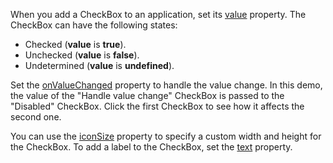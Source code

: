 When you add a CheckBox to an application, set its [value](/Documentation/ApiReference/UI_Components/dxCheckBox/Configuration/#value) property. The CheckBox can have the following states: 

- Checked (**value** is **true**).
- Unchecked (**value** is **false**).
- Undetermined (**value** is **undefined**).

Set the [onValueChanged](/Documentation/ApiReference/UI_Components/dxCheckBox/Configuration/#onValueChanged) property to handle the value change. In this demo, the value of the "Handle value change" CheckBox is passed to the "Disabled" CheckBox. Click the first CheckBox to see how it affects the second one.

You can use the [iconSize](/Documentation/ApiReference/UI_Components/dxCheckBox/Configuration/#iconSize) property to specify a custom width and height for the CheckBox. To add a label to the CheckBox, set the [text](/Documentation/ApiReference/UI_Components/dxCheckBox/Configuration/#text) property.